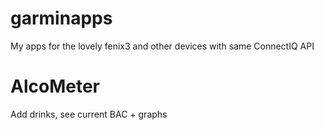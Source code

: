 # garminapps
My apps for the lovely fenix3 and other devices with same ConnectIQ API
# AlcoMeter
Add drinks, see current BAC + graphs
